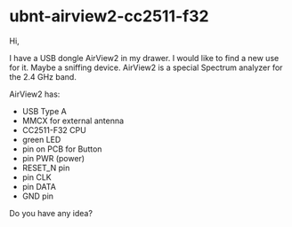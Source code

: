 # ubnt-airview2-cc2511-f32
 Hi,
 
 I have a USB dongle AirView2 in my drawer. I would like to find a new use for it. Maybe a sniffing device.
 AirView2 is a special Spectrum analyzer for the 2.4 GHz band.

AirView2 has:
- USB Type A
- MMCX for external antenna
- CC2511-F32 CPU
- green LED
- pin on PCB for Button
- pin PWR (power)
- RESET_N pin
- pin CLK
- pin DATA
- GND pin

Do you have any idea?

